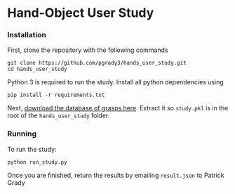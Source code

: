 # Hand-Object User Study

### Installation

First, clone the repository with the following commands
```
git clone https://github.com/pgrady3/hands_user_study.git
cd hands_user_study
```


Python 3 is required to run the study. Install all python dependencies using

```
pip install -r requirements.txt
```
Next, [download the database of grasps here](https://www.dropbox.com/s/dppsjajme4ezdcq/study.zip?dl=0). Extract it so `study.pkl` is in the root of the `hands_user_study` folder.


### Running

To run the study:
```
python run_study.py
```

Once you are finished, return the results by emailing `result.json` to Patrick Grady